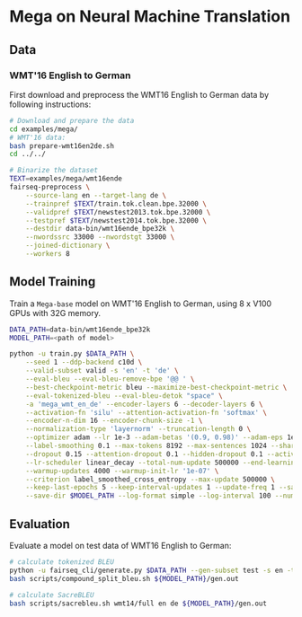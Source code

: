 # Mega on Neural Machine Translation

## Data

### WMT'16 English to German

First download and preprocess the WMT16 English to German data by following instructions:

```bash
# Download and prepare the data
cd examples/mega/
# WMT'16 data:
bash prepare-wmt16en2de.sh
cd ../../

# Binarize the dataset
TEXT=examples/mega/wmt16ende
fairseq-preprocess \
    --source-lang en --target-lang de \
    --trainpref $TEXT/train.tok.clean.bpe.32000 \
    --validpref $TEXT/newstest2013.tok.bpe.32000 \
    --testpref $TEXT/newstest2014.tok.bpe.32000 \
    --destdir data-bin/wmt16ende_bpe32k \
    --nwordssrc 33000 --nwordstgt 33000 \
    --joined-dictionary \
    --workers 8
```

## Model Training

Train a ```Mega-base``` model on WMT'16 English to German, using 8 x V100 GPUs with 32G memory.

```bash
DATA_PATH=data-bin/wmt16ende_bpe32k
MODEL_PATH=<path of model>

python -u train.py $DATA_PATH \
    --seed 1 --ddp-backend c10d \
    --valid-subset valid -s 'en' -t 'de' \
    --eval-bleu --eval-bleu-remove-bpe '@@ ' \
    --best-checkpoint-metric bleu --maximize-best-checkpoint-metric \
    --eval-tokenized-bleu --eval-bleu-detok "space" \
    -a 'mega_wmt_en_de' --encoder-layers 6 --decoder-layers 6 \
    --activation-fn 'silu' --attention-activation-fn 'softmax' \
    --encoder-n-dim 16 --encoder-chunk-size -1 \
    --normalization-type 'layernorm' --truncation-length 0 \
    --optimizer adam --lr 1e-3 --adam-betas '(0.9, 0.98)' --adam-eps 1e-8 --clip-norm 1.0 \
    --label-smoothing 0.1 --max-tokens 8192 --max-sentences 1024 --share-all-embeddings \
    --dropout 0.15 --attention-dropout 0.1 --hidden-dropout 0.1 --activation-dropout 0.1 --weight-decay 0.05 \
    --lr-scheduler linear_decay --total-num-update 500000 --end-learning-rate 0.0 \
    --warmup-updates 4000 --warmup-init-lr '1e-07' \
    --criterion label_smoothed_cross_entropy --max-update 500000 \
    --keep-last-epochs 5 --keep-interval-updates 1 --update-freq 1 --save-interval-updates 5000 \
    --save-dir $MODEL_PATH --log-format simple --log-interval 100 --num-workers 0
```

## Evaluation
Evaluate a model on test data of WMT16 English to German:

```bash
# calculate tokenized BLEU
python -u fairseq_cli/generate.py $DATA_PATH --gen-subset test -s en -t de --path ${MODEL_PATH}/checkpoint.pt --batch-size 300 --remove-bpe "@@ " --beam 5 --lenpen 0.5 > ${MODEL_PATH}/gen.out
bash scripts/compound_split_bleu.sh ${MODEL_PATH}/gen.out

# calculate SacreBLEU
bash scripts/sacrebleu.sh wmt14/full en de ${MODEL_PATH}/gen.out
```